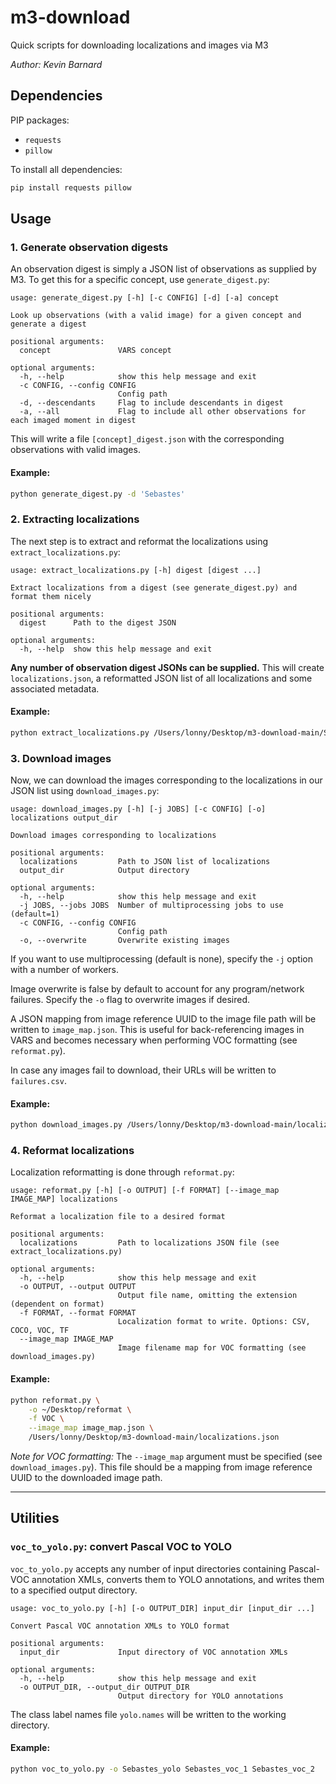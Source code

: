 # m3-download
Quick scripts for downloading localizations and images via M3

_Author: Kevin Barnard_

## Dependencies
PIP packages:

- `requests`
- `pillow`

To install all dependencies:
```bash
pip install requests pillow
```

## Usage

### 1. Generate observation digests
An observation digest is simply a JSON list of observations as supplied by M3. To get this for a specific concept, use `generate_digest.py`:
```
usage: generate_digest.py [-h] [-c CONFIG] [-d] [-a] concept

Look up observations (with a valid image) for a given concept and generate a digest

positional arguments:
  concept               VARS concept

optional arguments:
  -h, --help            show this help message and exit
  -c CONFIG, --config CONFIG
                        Config path
  -d, --descendants     Flag to include descendants in digest
  -a, --all             Flag to include all other observations for each imaged moment in digest
```

This will write a file `[concept]_digest.json` with the corresponding observations with valid images.

#### Example:
```bash
python generate_digest.py -d 'Sebastes'
```

### 2. Extracting localizations
The next step is to extract and reformat the localizations using `extract_localizations.py`:
```
usage: extract_localizations.py [-h] digest [digest ...]

Extract localizations from a digest (see generate_digest.py) and format them nicely

positional arguments:
  digest      Path to the digest JSON

optional arguments:
  -h, --help  show this help message and exit
```

__Any number of observation digest JSONs can be supplied.__ This will create `localizations.json`, a reformatted JSON list of all localizations and some associated metadata.

#### Example:
```bash
python extract_localizations.py /Users/lonny/Desktop/m3-download-main/Sebastes_desc_digest.json
```

### 3. Download images
Now, we can download the images corresponding to the localizations in our JSON list using `download_images.py`:
```
usage: download_images.py [-h] [-j JOBS] [-c CONFIG] [-o] localizations output_dir

Download images corresponding to localizations

positional arguments:
  localizations         Path to JSON list of localizations
  output_dir            Output directory

optional arguments:
  -h, --help            show this help message and exit
  -j JOBS, --jobs JOBS  Number of multiprocessing jobs to use (default=1)
  -c CONFIG, --config CONFIG
                        Config path
  -o, --overwrite       Overwrite existing images
```

If you want to use multiprocessing (default is none), specify the `-j` option with a number of workers.

Image overwrite is false by default to account for any program/network failures. Specify the `-o` flag to overwrite images if desired.

A JSON mapping from image reference UUID to the image file path will be written to `image_map.json`. 
This is useful for back-referencing images in VARS and becomes necessary when performing VOC formatting (see `reformat.py`).

In case any images fail to download, their URLs will be written to `failures.csv`.

#### Example:
```bash
python download_images.py /Users/lonny/Desktop/m3-download-main/localizations.json ~/Desktop/Sebastes/
```

### 4. Reformat localizations
Localization reformatting is done through `reformat.py`:
```
usage: reformat.py [-h] [-o OUTPUT] [-f FORMAT] [--image_map IMAGE_MAP] localizations

Reformat a localization file to a desired format

positional arguments:
  localizations         Path to localizations JSON file (see extract_localizations.py)

optional arguments:
  -h, --help            show this help message and exit
  -o OUTPUT, --output OUTPUT
                        Output file name, omitting the extension (dependent on format)
  -f FORMAT, --format FORMAT
                        Localization format to write. Options: CSV, COCO, VOC, TF
  --image_map IMAGE_MAP
                        Image filename map for VOC formatting (see download_images.py)
```

#### Example:
```bash
python reformat.py \
    -o ~/Desktop/reformat \
    -f VOC \
    --image_map image_map.json \
    /Users/lonny/Desktop/m3-download-main/localizations.json
```

_Note for VOC formatting:_ The `--image_map` argument must be specified (see `download_images.py`).
This file should be a mapping from image reference UUID to the downloaded image path.

---

## Utilities

### `voc_to_yolo.py`: convert Pascal VOC to YOLO
`voc_to_yolo.py` accepts any number of input directories containing Pascal-VOC annotation XMLs, converts them to YOLO annotations, and writes them to a specified output directory.
```
usage: voc_to_yolo.py [-h] [-o OUTPUT_DIR] input_dir [input_dir ...]

Convert Pascal VOC annotation XMLs to YOLO format

positional arguments:
  input_dir             Input directory of VOC annotation XMLs

optional arguments:
  -h, --help            show this help message and exit
  -o OUTPUT_DIR, --output_dir OUTPUT_DIR
                        Output directory for YOLO annotations
```

The class label names file `yolo.names` will be written to the working directory.

#### Example:
```bash
python voc_to_yolo.py -o Sebastes_yolo Sebastes_voc_1 Sebastes_voc_2
```